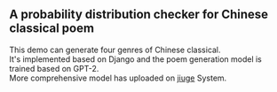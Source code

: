 ## A probability distribution checker for Chinese classical poem

This demo can generate four genres of Chinese classical.    
It's implemented based on Django and the poem generation model is trained based on GPT-2.    
More comprehensive model has uploaded on [jiuge](http://jiuge.thunlp.cn/) System.
